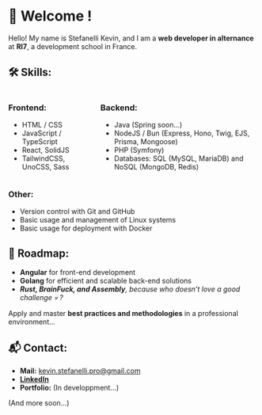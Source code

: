 # 🌟 Welcome !  
Hello! My name is Stefanelli Kevin, and I am a **web developer in alternance** at **RI7**, a development school in France.  

## 🛠️ Skills:  
<div style="display: flex; gap: 16px">
  <div style="padding-right: 24px;">
    <h3>Frontend:</h3>
    <ul style="padding-left: 28px;">
      <li >HTML / CSS</li>
      <li>JavaScript / TypeScript</li>
      <li>React, SolidJS</li>
      <li>TailwindCSS, UnoCSS, Sass</li>
    </ul>
  </div>
  <div>
    <h3>Backend:</h3>
    <ul style="padding-left: 28px;">
      <li>Java (Spring soon...)</li>
      <li>NodeJS / Bun (Express, Hono, Twig, EJS, Prisma, Mongoose)</li>
      <li>PHP (Symfony)</li>
      <li>Databases: SQL (MySQL, MariaDB) and NoSQL (MongoDB, Redis)</li>
    </ul>
  </div>
</div>

### Other:
- Version control with Git and GitHub  
- Basic usage and management of Linux systems
- Basic usage for deployment with Docker

## 🎯 Roadmap:  
  - **Angular** for front-end development  
  - **Golang** for efficient and scalable back-end solutions 
  - ***Rust, BrainFuck, and Assembly**, because who doesn’t love a good challenge 💀 ?* 

Apply and master **best practices and methodologies** in a professional environment...

## 📬 Contact:

 - **Mail:** kevin.stefanelli.pro@gmail.com
 - **[LinkedIn](https://www.linkedin.com/in/kevin-stefanelli-3b73a9222/)**
 - **Portfolio:** (In developpment...)

(And more soon...)
